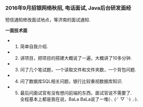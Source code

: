### 2016年9月招银网络秋招, 电话面试, Java后台研发面经 ###
 短信通知修改面试地点，等济南的面试通知.

<Strong>一面技术面</Strong>    
* 1. 简单自我介绍.
* 2. 讲项目，把项目的搭建大概说了一遍，大概讲了10多分钟.
* 3. 问了几个笔试题，一个读取文件和文件夹数，一个背包问题.
* 4. 问了数据库SQL相关问题，银行比较重视数据库知识.
* 5. 最后问面试官有没有想问前端的东西，面试官说不需要了.    
  全程基本上都是我在说，BaLa BaLa说了一堆(╮(╯▽╰)╭).
